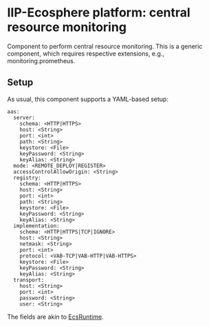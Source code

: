 # IIP-Ecosphere platform: central resource monitoring

Component to perform central resource monitoring. This is a generic component, which requires respective extensions, e.g., monitoring.prometheus.

## Setup

As usual, this component supports a YAML-based setup:

    aas:
      server:
        schema: <HTTP|HTTPS>
        host: <String>
        port: <int>
        path: <String>
        keystore: <File>
        keyPassword: <String>
        keyAlias: <String>
      mode: <REMOTE_DEPLOY|REGISTER>
      accessControlAllowOrigin: <String>
      registry:
        schema: <HTTP|HTTPS>
        host: <String>
        port: <int>
        path: <String>
        keystore: <File>
        keyPassword: <String>
        keyAlias: <String>
      implementation:
        schema: <HTTP|HTTPS|TCP|IGNORE>
        host: <String>
        netmask: <String>
        port: <int>
        protocol: <VAB-TCP|VAB-HTTP|VAB-HTTPS>
        keystore: <File>
        keyPassword: <String>
        keyAlias: <String>
      transport:
        host: <String>
        port: <int>
        password: <String>
        user: <String>

The fields are akin to [EcsRuntime](https://github.com/iip-ecosphere/platform/tree/main/platform/resources/ecsRuntime).
